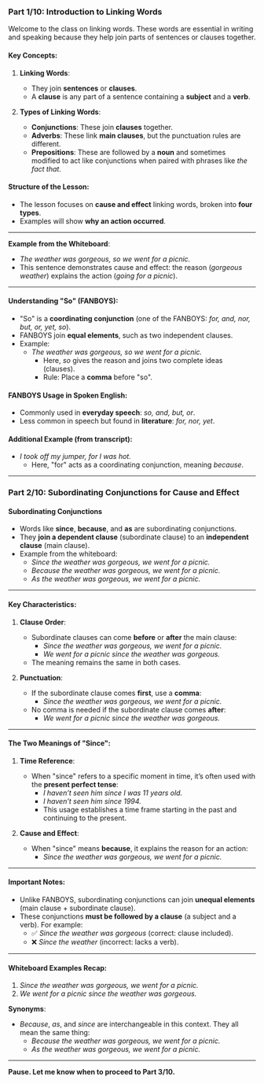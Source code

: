 ### Part 1/10: Introduction to Linking Words

Welcome to the class on linking words. These words are essential in writing and speaking because they help join parts of sentences or clauses together.

#### Key Concepts:

1. **Linking Words**:
    
    - They join **sentences** or **clauses**.
    - A **clause** is any part of a sentence containing a **subject** and a **verb**.
2. **Types of Linking Words**:
    
    - **Conjunctions**: These join **clauses** together.
    - **Adverbs**: These link **main clauses**, but the punctuation rules are different.
    - **Prepositions**: These are followed by a **noun** and sometimes modified to act like conjunctions when paired with phrases like _the fact that_.

#### Structure of the Lesson:

- The lesson focuses on **cause and effect** linking words, broken into **four types**.
- Examples will show **why an action occurred**.

---

**Example from the Whiteboard**:

- _The weather was gorgeous, so we went for a picnic._
- This sentence demonstrates cause and effect: the reason (_gorgeous weather_) explains the action (_going for a picnic_).

---

#### Understanding "So" (FANBOYS):

- "So" is a **coordinating conjunction** (one of the FANBOYS: _for, and, nor, but, or, yet, so_).
- FANBOYS join **equal elements**, such as two independent clauses.
- Example:
    - _The weather was gorgeous, so we went for a picnic._
        - Here, _so_ gives the reason and joins two complete ideas (clauses).
        - Rule: Place a **comma** before "so".

#### FANBOYS Usage in Spoken English:

- Commonly used in **everyday speech**: _so, and, but, or_.
- Less common in speech but found in **literature**: _for, nor, yet_.

#### Additional Example (from transcript):

- _I took off my jumper, for I was hot._
    - Here, "for" acts as a coordinating conjunction, meaning _because_.

---

### Part 2/10: Subordinating Conjunctions for Cause and Effect

#### Subordinating Conjunctions

- Words like **since**, **because**, and **as** are subordinating conjunctions.
- They **join a dependent clause** (subordinate clause) to an **independent clause** (main clause).
- Example from the whiteboard:
    - _Since the weather was gorgeous, we went for a picnic._
    - _Because the weather was gorgeous, we went for a picnic._
    - _As the weather was gorgeous, we went for a picnic._

---

#### Key Characteristics:

1. **Clause Order**:
    
    - Subordinate clauses can come **before** or **after** the main clause:
        - _Since the weather was gorgeous, we went for a picnic._
        - _We went for a picnic since the weather was gorgeous._
    - The meaning remains the same in both cases.
2. **Punctuation**:
    
    - If the subordinate clause comes **first**, use a **comma**:
        - _Since the weather was gorgeous, we went for a picnic._
    - No comma is needed if the subordinate clause comes **after**:
        - _We went for a picnic since the weather was gorgeous._

---

#### The Two Meanings of "Since":

1. **Time Reference**:
    
    - When "since" refers to a specific moment in time, it’s often used with the **present perfect tense**:
        - _I haven’t seen him since I was 11 years old._
        - _I haven’t seen him since 1994._
        - This usage establishes a time frame starting in the past and continuing to the present.
2. **Cause and Effect**:
    
    - When "since" means **because**, it explains the reason for an action:
        - _Since the weather was gorgeous, we went for a picnic._

---

#### Important Notes:

- Unlike FANBOYS, subordinating conjunctions can join **unequal elements** (main clause + subordinate clause).
- These conjunctions **must be followed by a clause** (a subject and a verb). For example:
    - ✅ _Since the weather was gorgeous_ (correct: clause included).
    - ❌ _Since the weather_ (incorrect: lacks a verb).

---

#### Whiteboard Examples Recap:

1. _Since the weather was gorgeous, we went for a picnic._
2. _We went for a picnic since the weather was gorgeous._

**Synonyms**:

- _Because_, _as_, and _since_ are interchangeable in this context. They all mean the same thing:
    - _Because the weather was gorgeous, we went for a picnic._
    - _As the weather was gorgeous, we went for a picnic._

---

**Pause. Let me know when to proceed to Part 3/10.**